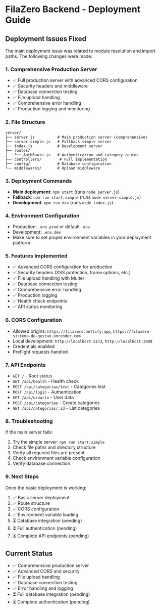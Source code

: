 # FilaZero Backend - Deployment Guide

## Deployment Issues Fixed

The main deployment issue was related to module resolution and import paths. The following changes were made:

### 1. Comprehensive Production Server
- ✅ Full production server with advanced CORS configuration
- ✅ Security headers and middleware
- ✅ Database connection testing
- ✅ File upload handling
- ✅ Comprehensive error handling
- ✅ Production logging and monitoring

### 2. File Structure
```
server/
├── server.js          # Main production server (comprehensive)
├── server-simple.js   # Fallback simple server
├── index.js           # Development server
├── routes/
│   └── AuthRoute.js   # Authentication and category routes
├── controllers/        # Full implementation
├── config/            # Database configuration
└── middlewares/       # Upload middleware
```

### 3. Deployment Commands
- **Main deployment**: `npm start` (runs `node server.js`)
- **Fallback**: `npm run start:simple` (runs `node server-simple.js`)
- **Development**: `npm run dev` (runs `node index.js`)

### 4. Environment Configuration
- Production: `.env.prod` or default `.env`
- Development: `.env.dev`
- Make sure to set proper environment variables in your deployment platform

### 5. Features Implemented
- ✅ Advanced CORS configuration for production
- ✅ Security headers (XSS protection, frame options, etc.)
- ✅ File upload handling with Multer
- ✅ Database connection testing
- ✅ Comprehensive error handling
- ✅ Production logging
- ✅ Health check endpoints
- ✅ API status monitoring

### 6. CORS Configuration
- Allowed origins: `https://filazero.netlify.app`, `https://filazero-sistema-de-gestao.onrender.com`
- Local development: `http://localhost:5173`, `http://localhost:3000`
- Credentials enabled
- Preflight requests handled

### 7. API Endpoints
- `GET /` - Root status
- `GET /api/health` - Health check
- `POST /api/categorias/test` - Categories test
- `POST /api/login` - Authentication
- `GET /api/usuario` - User data
- `POST /api/categorias` - Create categories
- `GET /api/categorias/:id` - List categories

### 8. Troubleshooting
If the main server fails:
1. Try the simple server: `npm run start:simple`
2. Check file paths and directory structure
3. Verify all required files are present
4. Check environment variable configuration
5. Verify database connection

### 9. Next Steps
Once the basic deployment is working:
1. ✅ Basic server deployment
2. ✅ Route structure
3. ✅ CORS configuration
4. ✅ Environment variable loading
5. ⏳ Database integration (pending)
6. ⏳ Full authentication (pending)
7. ⏳ Complete API endpoints (pending)

## Current Status
- ✅ Comprehensive production server
- ✅ Advanced CORS and security
- ✅ File upload handling
- ✅ Database connection testing
- ✅ Error handling and logging
- ⏳ Full database integration (pending)
- ⏳ Complete authentication (pending)
